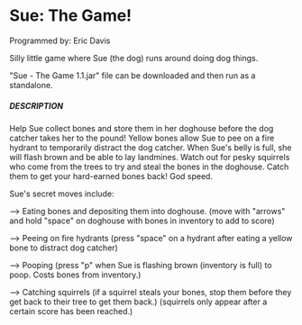 # Sue: The Game!
Programmed by: Eric Davis

Silly little game where Sue (the dog) runs around doing dog things.

"Sue - The Game 1.1.jar" file can be downloaded and then run as a standalone.


##### DESCRIPTION #####

Help Sue collect bones and store them in her doghouse before the dog catcher takes her to the pound!
Yellow bones allow Sue to pee on a fire hydrant to temporarily distract the dog catcher. When Sue's
belly is full, she will flash brown and be able to lay landmines. Watch out for pesky squirrels who
come from the trees to try and steal the bones in the doghouse. Catch them to get your hard-earned 
bones back! God speed.

Sue's secret moves include:

--> Eating bones and depositing them into doghouse. 
    (move with "arrows" and hold "space" on doghouse with bones in inventory to add to score)

--> Peeing on fire hydrants
    (press "space" on a hydrant after eating a yellow bone to distract dog catcher)

--> Pooping
    (press "p" when Sue is flashing brown (inventory is full) to poop. Costs bones from inventory.)

--> Catching squirrels
    (if a squirrel steals your bones, stop them before they get back to their tree to get them back.)
    (squirrels only appear after a certain score has been reached.)


